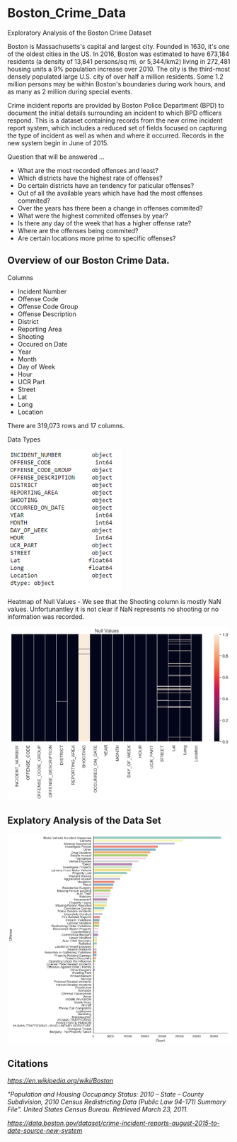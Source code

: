# Boston_Crime_Data

Exploratory Analysis of the Boston Crime Dataset

Boston is Massachusetts's capital and largest city. Founded in 1630, it's one of the oldest cities in the US. In 2016, Boston was estimated to have 673,184 residents (a density of 13,841 persons/sq mi, or 5,344/km2) living in 272,481 housing units a 9% population increase over 2010. The city is the third-most densely populated large U.S. city of over half a million residents. Some 1.2 million persons may be within Boston's boundaries during work hours, and as many as 2 million during special events.

Crime incident reports are provided by Boston Police Department (BPD) to document the initial details surrounding an incident to which BPD officers respond. This is a dataset containing records from the new crime incident report system, which includes a reduced set of fields focused on capturing the type of incident as well as when and where it occurred. Records in the new system begin in June of 2015.

Question that will be answered ... 

- What are the most recorded offenses and least? 
- Which districts have the highest rate of offenses?
- Do certain districts have an tendency for paticular offenses? 
- Out of all the available years which have had the most offenses commited?
- Over the years has there been a change in offenses commited?
 - What were the highest commited offenses by year?
- Is there any day of the week that has a higher offense rate?
- Where are the offenses being commited?
 - Are certain locations more prime to specific offenses?
 

## Overview of our Boston Crime Data. 

Columns
 - Incident Number
 - Offense Code
 - Offense Code Group
 - Offense Description
 - District
 - Reporting Area
 - Shooting
 - Occured on Date
 - Year
 - Month
 - Day of Week
 - Hour
 - UCR Part
 - Street
 - Lat
 - Long
 - Location
 
There are 319,073 rows and 17 columns. 

Data Types

![](/images/dataTypes.PNG)

Heatmap of Null Values - We see that the Shooting column is mostly NaN values. Unfortunantley it is not clear if NaN represents no shooting or no information was recorded. 

![](/images/nullValueHeatMap.png)


## Explatory Analysis of the Data Set

![](/images/offenseCount.png)

## Citations

_https://en.wikipedia.org/wiki/Boston_

 _"Population and Housing Occupancy Status: 2010 – State – County Subdivision, 2010 Census Redistricting Data (Public Law 94-171) Summary File". United States Census Bureau. Retrieved March 23, 2011._

_https://data.boston.gov/dataset/crime-incident-reports-august-2015-to-date-source-new-system_
